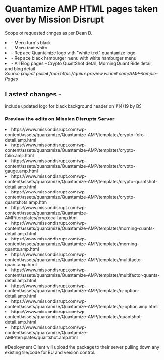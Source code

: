 # Quantamize AMP HTML pages taken over by Mission Disrupt
Scope of requested chnges as per Dean D.
<li> - Menu turn's black </li>
<li> - Menu text white </li>
<li> - Replace Quantamize logo with "white text" quantamize logo </li>
<li> - Replace black hamburger menu with white hamburger menu </li>
<li> - All Blog pages – Crypto QuantShot detail, Morning Quant Ride detail, and blog detail </li>
<i>Source project pulled from https://quiux.preview.winmill.com/AMP-Sample-Pages</i>

## Lastest changes -
include updated logo for black background header on 1/14/19 by BS

### Preview the edits on Mission Disrupts Server
<li>https://www.missiondisrupt.com/wp-content/assets/quantamize/Quantamize-AMP/templates/crypto-folio-detail.amp.html</li>
<li>https://www.missiondisrupt.com/wp-content/assets/quantamize/Quantamize-AMP/templates/crypto-folio.amp.html</li>
<li>https://www.missiondisrupt.com/wp-content/assets/quantamize/Quantamize-AMP/templates/crypto-gauge.amp.html</li>
<li>https://www.missiondisrupt.com/wp-content/assets/quantamize/Quantamize-AMP/templates/crypto-quantshot-detail.amp.html</li>
<li>https://www.missiondisrupt.com/wp-content/assets/quantamize/Quantamize-AMP/templates/crypto-quantshots.amp.html</li>
<li>https://www.missiondisrupt.com/wp-content/assets/quantamize/Quantamize-AMP/templates/cryptocall.amp.html</li>
<li>https://www.missiondisrupt.com/wp-content/assets/quantamize/Quantamize-AMP/templates/morning-quants-detail.amp.html</li>
<li>https://www.missiondisrupt.com/wp-content/assets/quantamize/Quantamize-AMP/templates/morning-quants.amp.html</li>
<li>https://www.missiondisrupt.com/wp-content/assets/quantamize/Quantamize-AMP/templates/multifactor-quant.amp.html</li>
<li>https://www.missiondisrupt.com/wp-content/assets/quantamize/Quantamize-AMP/templates/multifactor-quants-detail.amp.html</li>
<li>https://www.missiondisrupt.com/wp-content/assets/quantamize/Quantamize-AMP/templates/q-option-detail.amp.html</li>
<li>https://www.missiondisrupt.com/wp-content/assets/quantamize/Quantamize-AMP/templates/q-option.amp.html</li>
<li>https://www.missiondisrupt.com/wp-content/assets/quantamize/Quantamize-AMP/templates/quantshot-detail.amp.html</li>
<li>https://www.missiondisrupt.com/wp-content/assets/quantamize/Quantamize-AMP/templates/quantshot.amp.html</li>


#Deployment
Client will upload the package to their server pulling down any existing file/code for BU and version control.  
